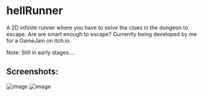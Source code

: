 # hellRunner

A 2D infinite runner where you have to solve the clues in the dungeon to escape. Are are smart enough to escape?
Currently being developed by me for a GameJam on itch.io.

Note: Still in early stages....

## Screenshots:
![image](https://github.com/PV1shal/hellRunner/assets/113155188/b8c3ee6a-5518-459b-aebd-d307aa96a85a)
![image](https://github.com/PV1shal/hellRunner/assets/113155188/cfd42e25-3208-4699-83f2-902755ce3ae0)
